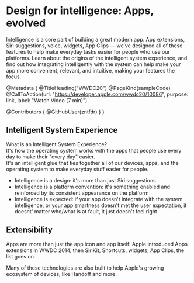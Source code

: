 # Design for intelligence: Apps, evolved

Intelligence is a core part of building a great modern app. App extensions, Siri suggestions, voice, widgets, App Clips — we’ve designed all of these features to help make everyday tasks easier for people who use our platforms. Learn about the origins of the intelligent system experience, and find out how integrating intelligently with the system can help make your app more convenient, relevant, and intuitive, making your features the focus.

@Metadata {
   @TitleHeading("WWDC20")
   @PageKind(sampleCode)
   @CallToAction(url: "https://developer.apple.com/wwdc20/10086", purpose: link, label: "Watch Video (7 min)")

   @Contributors {
      @GitHubUser(zntfdr)
   }
}



## Intelligent System Experience

What is an Intelligent System Experience?  
It's how the operating system works with the apps that people use every day to make their "every day" easier.  
It's an intelligent glue that ties together all of our devices, apps, and the operating system to make everyday stuff easier for people.

- Intelligence is a design: it's more than just Siri suggestions
- Intelligence is a platform convention: it's something enabled and reinforced by its consistent appearance on the platform
- Intelligence is expected: if your app doesn't integrate with the system intelligence, or your app smartness doesn't met the user expectation, it doesnt' matter who/what is at fault, it just doesn't feel right

## Extensibility

Apps are more than just the app icon and app itself: Apple introduced Apps extensions in WWDC 2014, then SiriKit, Shortcuts, widgets, App Clips, the list goes on.

Many of these technologies are also built to help Apple's growing ecosystem of devices, like Handoff and more.